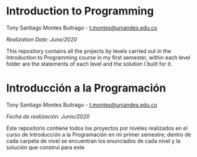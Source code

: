 # Introduction to Programming 

Tony Santiago Montes Buitrago - <t.montes@uniandes.edu.co>

*Realization Date: June/2020*

This repository contains all the projects by levels carried out in the Introduction to Programming course in my first semester, within each level folder are the statements of each level and the solution I built for it.


# Introducción a la Programación

Tony Santiago Montes Buitrago - <t.montes@uniandes.edu.co>

*Fecha de realización: Junio/2020*

Este repositorio contiene todos los proyectos por niveles realizados en el curso de Introducción a la Programación en mi primer semestre; dentro de cada carpeta de nivel se encuentran los enunciados de cada nivel y la solución que construí para este.
